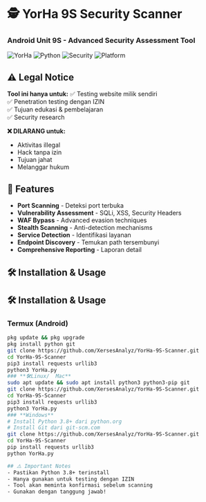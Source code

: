 # 🕵️ YorHa 9S Security Scanner  
### Android Unit 9S - Advanced Security Assessment Tool

![YorHa](https://img.shields.io/badge/YoRHa-9S-blue)
![Python](https://img.shields.io/badge/Python-3.8%2B-green)
![Security](https://img.shields.io/badge/Security-Scanner-red)
![Platform](https://img.shields.io/badge/Platform-Termux%20%7C%20Linux%20%7C%20Windows-lightgrey)

## ⚠️ Legal Notice
**Tool ini hanya untuk:**
✅ Testing website milik sendiri  
✅ Penetration testing dengan IZIN  
✅ Tujuan edukasi & pembelajaran  
✅ Security research  

**❌ DILARANG untuk:**
- Aktivitas illegal
- Hack tanpa izin  
- Tujuan jahat
- Melanggar hukum

## 🎯 Features
- **Port Scanning** - Deteksi port terbuka
- **Vulnerability Assessment** - SQLi, XSS, Security Headers
- **WAF Bypass** - Advanced evasion techniques
- **Stealth Scanning** - Anti-detection mechanisms
- **Service Detection** - Identifikasi layanan
- **Endpoint Discovery** - Temukan path tersembunyi
- **Comprehensive Reporting** - Laporan detail

## 🛠️ Installation & Usage
## 🛠️ Installation & Usage

### **Termux (Android)**
```bash
pkg update && pkg upgrade
pkg install python git
git clone https://github.com/XersesAnalyz/YorHa-9S-Scanner.git
cd YorHa-9S-Scanner
pip3 install requests urllib3
python3 YorHa.py
### **🛠️Linux/	Mac**
sudo apt update && sudo apt install python3 python3-pip git
git clone https://github.com/XersesAnalyz/YorHa-9S-Scanner.git
cd YorHa-9S-Scanner
pip3 install requests urllib3
python3 YorHa.py
### **Windows**
# Install Python 3.8+ dari python.org
# Install Git dari git-scm.com
git clone https://github.com/XersesAnalyz/YorHa-9S-Scanner.git
cd YorHa-9S-Scanner
pip install requests urllib3
python YorHa.py

## ⚠️ Important Notes
- Pastikan Python 3.8+ terinstall
- Hanya gunakan untuk testing dengan IZIN
- Tool akan meminta konfirmasi sebelum scanning
- Gunakan dengan tanggung jawab!
